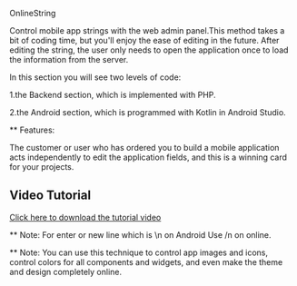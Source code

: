 OnlineString

Control mobile app strings with the web admin panel.This method takes a bit of coding time, but you'll enjoy the ease of editing in the future.
After editing the string, the user only needs to open the application once to load the information from the server.

In this section you will see two levels of code: 

1.the Backend section, which is implemented with PHP.

2.the Android section, which is programmed with Kotlin in Android Studio.

** Features:

The customer or user who has ordered you to build a mobile application acts independently to edit the application fields, and this is a winning card for your projects.

## Video Tutorial
[Click here to download the tutorial video](https://raw.githubusercontent.com/akramBagha/OnlineString/main/tutorial_3.mp4)



** Note: For enter or new line which is \n on Android Use /n on online.

** Note: You can use this technique to control app images and icons, control colors for all components and widgets, and even make the theme and design completely online.

